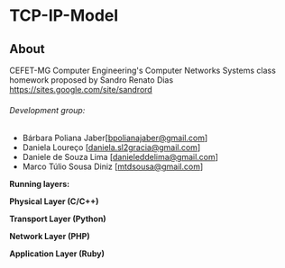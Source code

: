 # **TCP-IP-Model**

## **About**

CEFET-MG Computer Engineering's Computer Networks Systems class homework proposed by Sandro Renato Dias https://sites.google.com/site/sandrord

###### Development group: 

- Bárbara Poliana Jaber[bpolianajaber@gmail.com]
- Daniela Loureço [daniela.sl2gracia@gmail.com]
- Daniele de Souza Lima [danieleddelima@gmail.com]
- Marco Túlio Sousa Diniz [mtdsousa@gmail.com]

**Running layers:**

**Physical Layer (C/C++)**
  
**Transport Layer (Python)**
  
**Network Layer (PHP)**
  
**Application Layer (Ruby)**
